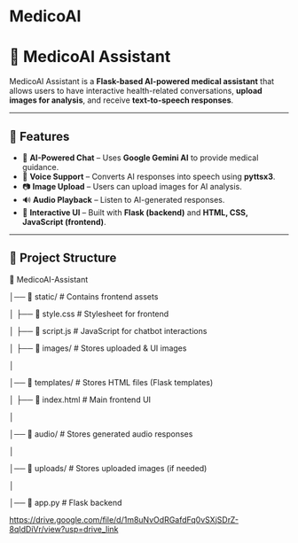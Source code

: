 # MedicoAI
 # 🏥 MedicoAI Assistant

MedicoAI Assistant is a **Flask-based AI-powered medical assistant** that allows users to have interactive health-related conversations, **upload images for analysis**, and receive **text-to-speech responses**.

---

## 🚀 Features

- 🧠 **AI-Powered Chat** – Uses **Google Gemini AI** to provide medical guidance.
- 🎤 **Voice Support** – Converts AI responses into speech using **pyttsx3**.
- 📷 **Image Upload** – Users can upload images for AI analysis.
- 🔊 **Audio Playback** – Listen to AI-generated responses.
- 💬 **Interactive UI** – Built with **Flask (backend)** and **HTML, CSS, JavaScript (frontend)**.

---

## 📂 Project Structure

📁 MedicoAI-Assistant

│── 📁 static/               # Contains frontend assets

│   ├── 📄 style.css         # Stylesheet for frontend

│   ├── 📄 script.js         # JavaScript for chatbot interactions

│   ├── 📁 images/           # Stores uploaded & UI images

│

│── 📁 templates/            # Stores HTML files (Flask templates)

│   ├── 📄 index.html        # Main frontend UI

│

│── 📁 audio/                # Stores generated audio responses

│

│── 📁 uploads/              # Stores uploaded images (if needed)

│

│── 📄 app.py                # Flask backend

[
https://drive.google.com/file/d/1m8uNvOdRGafdFq0vSXjSDrZ-8qIdDiVr/view?usp=drive_link
](https://drive.google.com/file/d/1ni3oOq4Ard51yw3uuq2dA3N98XUTDR3A/view?usp=drive_link)
